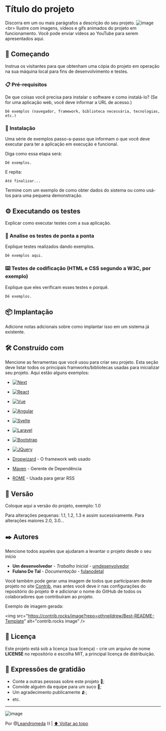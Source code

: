 <a id="readme-top"></a>

# Título do projeto

Discorra em um ou mais parágrafos a descrição do seu projeto.
![image](https://github.com/user-attachments/assets/862ff270-0475-4fad-ac62-91cdb7d69ed4)<br&gt;
Ilustre com imagens, vídeos e gifs animados do projeto em funcionamento. Você pode enviar vídeos ao YouTube para serem apresentados aqui.

## 🚀 Começando

Instrua os visitantes para que obtenham uma cópia do projeto em operação na sua máquina local para fins de desenvolvimento e testes.

### 📋 Pré-requisitos

De que coisas você precisa para instalar o software e como instalá-lo? (Se for uma aplicação web, você deve informar a URL de acesso.)

```
Dê exemplos (navegador, framework, biblioteca necessária, tecnologias, etc.)
```

### 🔧 Instalação

Uma série de exemplos passo-a-passo que informam o que você deve executar para ter a aplicação em execução e funcional.

Diga como essa etapa será:

```
Dê exemplos.
```

E repita:

```
Até finalizar...
```

Termine com um exemplo de como obter dados do sistema ou como usá-los para uma pequena demonstração.

<!-- Note que você pode colocar trechos de código e comandos para cópia aos visitantes. -->

## ⚙️ Executando os testes

Explicar como executar testes com a sua aplicação.

### 🔩 Analise os testes de ponta a ponta

Explique testes realizados dando exemplos.

```
Dê exemplos aqui.
```

### ⌨️ Testes de codificação (HTML e CSS segundo a W3C, por exemplo)

Explique que eles verificam esses testes e porquê.

```
Dê exemplos.
```

## 📦 Implantação

Adicione notas adicionais sobre como implantar isso em um sistema já existente.

## 🛠️ Construído com

Mencione as ferramentas que você usou para criar seu projeto. Esta seção deve listar todos os principais framworks/bibliotecas usadas para inicializar seu projeto. Aqui estão alguns exemplos:

* [![Next][Next.js]][Next-url]
* [![React][React.js]][React-url]
* [![Vue][Vue.js]][Vue-url]
* [![Angular][Angular.io]][Angular-url]
* [![Svelte][Svelte.dev]][Svelte-url]
* [![Laravel][Laravel.com]][Laravel-url]
* [![Bootstrap][Bootstrap.com]][Bootstrap-url]
* [![JQuery][JQuery.com]][JQuery-url]

* [Dropwizard](http://www.dropwizard.io/1.0.2/docs/) - O framework web usado
* [Maven](https://maven.apache.org/) - Gerente de Dependência
* [ROME](https://rometools.github.io/rome/) - Usada para gerar RSS

## 📌 Versão

Coloque aqui a versão do projeto, exemplo: 1.0

Para alterações pequenas: 1.1, 1.2, 1.3 e assim sucessivamente.
Para alterações maiores 2.0, 3.0...

## ✒️ Autores

Mencione todos aqueles que ajudaram a levantar o projeto desde o seu início

* **Um desenvolvedor** - *Trabalho Inicial* - [umdesenvolvedor](https://github.com/linkParaPerfil)
* **Fulano De Tal** - *Documentação* - [fulanodetal](https://github.com/linkParaPerfil)

Você também pode gerar uma imagem de todos que participaram deste projeto no site [Contrib](https://contrib.rocks/), mas antes você deve ir nas configurações do repositório do projeto ⚙️ e adicionar o nome do GitHub de todos os colaboradores que contribuíram ao projeto.

Exemplo de imagem gerada:

<img src="https://contrib.rocks/image?repo=othneildrew/Best-README-Template&quot; alt="contrib.rocks image" />

## 📄 Licença

Este projeto está sob a licença (sua licença) - crie um arquivo de nome **LICENSE** no repositório e escolha MIT, a principal licença de distribuição.

## 🎁 Expressões de gratidão

* Conte a outras pessoas sobre este projeto 📢;
* Convide alguém da equipe para um suco 🥤;
* Um agradecimento publicamente 🫂;
* etc.


---
![image](https://static.wikia.nocookie.net/saintseya/images/1/10/Corrente_de_Andr%C3%B4meda.gif/revision/latest/scale-to-width-down/202?cb=20150629040018&path-prefix=pt)

Por @[Leandromeda](https://github.com/Leandromeda/) ⛓️ | <a href="#readme-top">⬆️ Voltar ao topo</a>


<!-- Associação de links e imagens dos frameworkas apresentados na seção "Construído com" -->

[Next.js]: https://img.shields.io/badge/next.js-000000?style=for-the-badge&logo=nextdotjs&logoColor=white
[Next-url]: https://nextjs.org/
[React.js]: https://img.shields.io/badge/React-20232A?style=for-the-badge&logo=react&logoColor=61DAFB
[React-url]: https://reactjs.org/
[Vue.js]: https://img.shields.io/badge/Vue.js-35495E?style=for-the-badge&logo=vuedotjs&logoColor=4FC08D
[Vue-url]: https://vuejs.org/
[Angular.io]: https://img.shields.io/badge/Angular-DD0031?style=for-the-badge&logo=angular&logoColor=white
[Angular-url]: https://angular.io/
[Svelte.dev]: https://img.shields.io/badge/Svelte-4A4A55?style=for-the-badge&logo=svelte&logoColor=FF3E00
[Svelte-url]: https://svelte.dev/
[Laravel.com]: https://img.shields.io/badge/Laravel-FF2D20?style=for-the-badge&logo=laravel&logoColor=white
[Laravel-url]: https://laravel.com
[Bootstrap.com]: https://img.shields.io/badge/Bootstrap-563D7C?style=for-the-badge&logo=bootstrap&logoColor=white
[Bootstrap-url]: https://getbootstrap.com
[JQuery.com]: https://img.shields.io/badge/jQuery-0769AD?style=for-the-badge&logo=jquery&logoColor=white
[JQuery-url]: https://jquery.com
